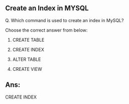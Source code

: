 ## Create an Index in MYSQL

Q. Which command is used to create an index in MySQL?

Choose the correct answer from below:
  
  1. CREATE TABLE

  2. CREATE INDEX

  3. ALTER TABLE

  4. CREATE VIEW

## Ans:
CREATE INDEX
